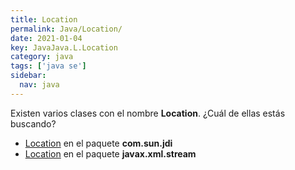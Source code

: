 ```yaml
---
title: Location
permalink: Java/Location/
date: 2021-01-04
key: JavaJava.L.Location
category: java
tags: ['java se']
sidebar: 
  nav: java
---
```


Existen varios clases con el nombre **Location**. ¿Cuál de ellas estás buscando?
<ul>
<li><a href="/Java/Location-com-sun-jdi/">Location</a> en el paquete <strong>com.sun.jdi</strong></li>
<li><a href="/Java/Location-javax-xml-stream/">Location</a> en el paquete <strong>javax.xml.stream</strong></li>
<ul>
